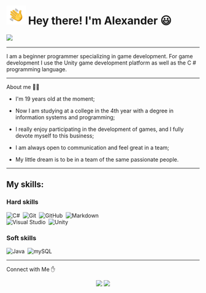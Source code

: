 
# <img src="https://github.com/AnkLive/AnkLive/blob/main/assets/Hand%20Wave.gif" width="50"> Hey there! I'm Alexander :smiley: 
<img src="https://github.com/AnkLive/AnkLive/blob/main/assets/gif_image.gif">

---

I am a beginner programmer specializing in game development. For game development I use the Unity game development platform as well as the C # programming language.

---

About me :man_technologist:

- I'm 19 years old at the moment;

- Now I am studying at a college in the 4th year with a degree in information systems and programming;

- I really enjoy participating in the development of games, and I fully devote myself to this business;

- I am always open to communication and feel great in a team;

- My little dream is to be in a team of the same passionate people.

---

## My skills:

### Hard skills

![C#](https://img.shields.io/badge/-C%23-666666?style=flat&logo=c-sharp&logoColor=00599C)&nbsp;
![Git](https://img.shields.io/badge/-Git-666666?style=flat&logo=git)&nbsp;
![GitHub](https://img.shields.io/badge/-GitHub-666666?style=flat&logo=github)&nbsp;
![Markdown](https://img.shields.io/badge/-Markdown-666666?style=flat&logo=markdown)\
![Visual Studio](https://img.shields.io/badge/-Visual%20Studio-666666?style=flat&logo=visual-studio-code&logoColor=5c00ad)&nbsp;
![Unity](https://img.shields.io/badge/-Unity-666666?style=flat&logo=Unity&logoColor=000000)&nbsp;

### Soft skills

![Java](https://img.shields.io/badge/-Java-666666?style=flat&logo=Java&logoColor=FFA518)&nbsp;
![mySQL](https://img.shields.io/badge/-SQL-666666?style=flat&logo=mysql&logoColor=e97100)&nbsp;

---

Connect with Me :hand:
<p align="center">
<a href="https://vk.com/bionqine"><img src="https://img.shields.io/badge/-vk-2787F5?style=flat&logo=vk&logoColor=white"/></a>
<a href="https://bionqine@gmail.com"><img src="https://img.shields.io/badge/-gmail-EA4335?style=flat&logo=gmail&logoColor=white"/></a>
<p\>